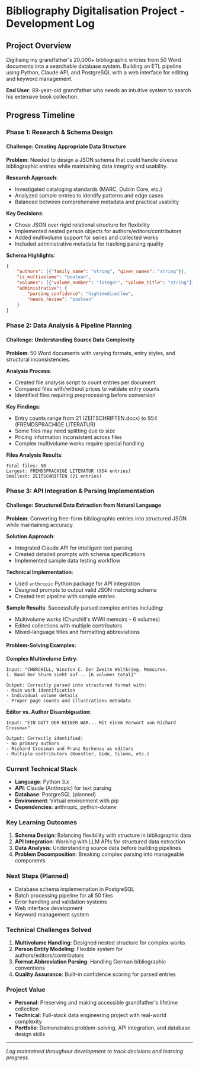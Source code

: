 # Bibliography Digitalisation Project - Development Log

## Project Overview
Digitising my grandfather's 20,000+ bibliographic entries from 50 Word documents into a searchable database system. Building an ETL pipeline using Python, Claude API, and PostgreSQL with a web interface for editing and keyword management.

**End User**: 89-year-old grandfather who needs an intuitive system to search his extensive book collection.

## Progress Timeline

### Phase 1: Research & Schema Design

#### Challenge: Creating Appropriate Data Structure
**Problem**: Needed to design a JSON schema that could handle diverse bibliographic entries while maintaining data integrity and usability.

**Research Approach**:
- Investigated cataloging standards (MARC, Dublin Core, etc.)
- Analyzed sample entries to identify patterns and edge cases
- Balanced between comprehensive metadata and practical usability

**Key Decisions**:
- Chose JSON over rigid relational structure for flexibility
- Implemented nested person objects for authors/editors/contributors
- Added multivolume support for series and collected works
- Included administrative metadata for tracking parsing quality

**Schema Highlights**:
```json
{
    "authors": [{"family_name": "string", "given_names": "string"}],
    "is_multivolume": "boolean",
    "volumes": [{"volume_number": "integer", "volume_title": "string"}],
    "administrative": {
        "parsing_confidence": "high|medium|low",
        "needs_review": "boolean"
    }
}
```

### Phase 2: Data Analysis & Pipeline Planning

#### Challenge: Understanding Source Data Complexity
**Problem**: 50 Word documents with varying formats, entry styles, and structural inconsistencies.

**Analysis Process**:
- Created file analysis script to count entries per document
- Compared files with/without prices to validate entry counts
- Identified files requiring preprocessing before conversion

**Key Findings**:
- Entry counts range from 21 (ZEITSCHRIFTEN.docx) to 954 (FREMDSPRACHIGE LITERATUR)
- Some files may need splitting due to size
- Pricing information inconsistent across files
- Complex multivolume works require special handling

**Files Analysis Results**:
```
Total files: 50
Largest: FREMDSPRACHIGE LITERATUR (954 entries)
Smallest: ZEITSCHRIFTEN (21 entries)
```

### Phase 3: API Integration & Parsing Implementation

#### Challenge: Structured Data Extraction from Natural Language
**Problem**: Converting free-form bibliographic entries into structured JSON while maintaining accuracy.

**Solution Approach**:
- Integrated Claude API for intelligent text parsing
- Created detailed prompts with schema specifications
- Implemented sample data testing workflow

**Technical Implementation**:
- Used `anthropic` Python package for API integration
- Designed prompts to output valid JSON matching schema
- Created test pipeline with sample entries

**Sample Results**:
Successfully parsed complex entries including:
- Multivolume works (Churchill's WWII memoirs - 6 volumes)
- Edited collections with multiple contributors
- Mixed-language titles and formatting abbreviations

#### Problem-Solving Examples:

**Complex Multivolume Entry**:
```
Input: "CHURCHILL, Winston C. Der Zweite Weltkrieg. Memoiren. 
1. Band Der Sturm zieht auf... [6 volumes total]"

Output: Correctly parsed into structured format with:
- Main work identification
- Individual volume details
- Proper page counts and illustrations metadata
```

**Editor vs. Author Disambiguation**:
```
Input: "EIN GOTT DER KEINER WAR... Mit einem Vorwort von Richard Crossman"

Output: Correctly identified:
- No primary authors
- Richard Crossman and Franz Borkenau as editors
- Multiple contributors (Koestler, Gide, Silone, etc.)
```

### Current Technical Stack
- **Language**: Python 3.x
- **API**: Claude (Anthropic) for text parsing
- **Database**: PostgreSQL (planned)
- **Environment**: Virtual environment with pip
- **Dependencies**: anthropic, python-dotenv

### Key Learning Outcomes
1. **Schema Design**: Balancing flexibility with structure in bibliographic data
2. **API Integration**: Working with LLM APIs for structured data extraction
3. **Data Analysis**: Understanding source data before building pipelines
4. **Problem Decomposition**: Breaking complex parsing into manageable components

### Next Steps (Planned)
- Database schema implementation in PostgreSQL
- Batch processing pipeline for all 50 files
- Error handling and validation systems
- Web interface development
- Keyword management system

### Technical Challenges Solved
1. **Multivolume Handling**: Designed nested structure for complex works
2. **Person Entity Modeling**: Flexible system for authors/editors/contributors
3. **Format Abbreviation Parsing**: Handling German bibliographic conventions
4. **Quality Assurance**: Built-in confidence scoring for parsed entries

### Project Value
- **Personal**: Preserving and making accessible grandfather's lifetime collection
- **Technical**: Full-stack data engineering project with real-world complexity
- **Portfolio**: Demonstrates problem-solving, API integration, and database design skills

---

*Log maintained throughout development to track decisions and learning progress.*
